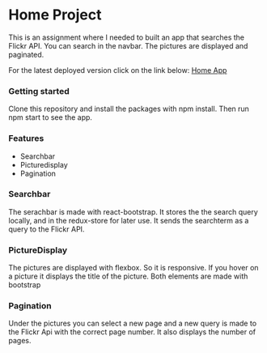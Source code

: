 # Home Project

This is an assignment where I needed to built an app that searches the Flickr API. You can search in the navbar. The pictures are displayed and paginated.

For the latest deployed version click on the link below:
[Home App](https://competent-wiles-1fe4cc.netlify.com/)

### Getting started

Clone this repository and install the packages with npm install. Then run npm start to see the app. 

### Features

* Searchbar
* Picturedisplay
* Pagination


### Searchbar

The serachbar is made with react-bootstrap. It stores the the search query locally, and in the redux-store for later use. It sends the searchterm as a query to the Flickr API.

### PictureDisplay

The pictures are displayed with flexbox. So it is responsive. If you hover on a picture it displays the title of the picture. Both elements are made with bootstrap

### Pagination

Under the pictures you can select a new page and a new query is made to the Flickr Api with the correct page number. It also displays the number of pages.


